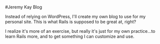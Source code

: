 #Jeremy Kay Blog

Instead of relying on WordPress, I'll create my own blog to use for my personal site. This is what Rails is supposed to be great at, right?

I realize it's more of an exercise, but really it's just for my own practice...to learn Rails more, and to get something I can customize and use.
